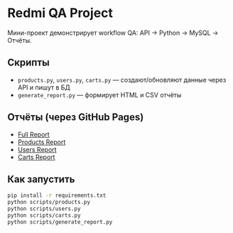 # Redmi QA Project

Мини-проект демонстрирует workflow QA: API → Python → MySQL → Отчёты.

## Скрипты
- `products.py`, `users.py`, `carts.py` — создают/обновляют данные через API и пишут в БД
- `generate_report.py` — формирует HTML и CSV отчёты

## Отчёты (через GitHub Pages)
- [Full Report](https://niiksolo.github.io/Manual-QA-Portfolio/api-sql-testing/Mysql-api/reports/full_report.html)
- [Products Report](https://niiksolo.github.io/Manual-QA-Portfolio/api-sql-testing/Mysql-api/reports/products_report.html)
- [Users Report](https://niiksolo.github.io/Manual-QA-Portfolio/api-sql-testing/Mysql-api/reports/users_report.html)
- [Carts Report](https://niiksolo.github.io/Manual-QA-Portfolio/api-sql-testing/Mysql-api/reports/carts_report.html)

## Как запустить
```bash
pip install -r requirements.txt
python scripts/products.py
python scripts/users.py
python scripts/carts.py
python scripts/generate_report.py